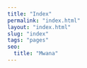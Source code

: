 ```yaml
---
title: "Index"
permalink: "index.html"
layout: "index.html"
slug: "index"
tags: "pages"
seo:
  title: "Mwana"
---
```



